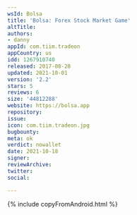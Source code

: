 ```yaml
---
wsId: Bolsa
title: 'Bolsa: Forex Stock Market Game'
altTitle: 
authors:
- danny
appId: com.tiim.tradeon
appCountry: us
idd: 1267910740
released: 2017-08-28
updated: 2021-10-01
version: '2.2'
stars: 5
reviews: 6
size: '44812288'
website: https://bolsa.app
repository: 
issue: 
icon: com.tiim.tradeon.jpg
bugbounty: 
meta: ok
verdict: nowallet
date: 2021-10-18
signer: 
reviewArchive: 
twitter: 
social: 

---
```


{% include copyFromAndroid.html %}
